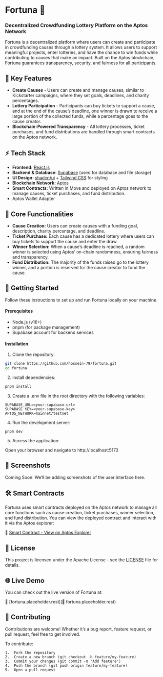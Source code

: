 # Fortuna 🎯

### Decentralized Crowdfunding Lottery Platform on the Aptos Network

Fortuna is a decentralized platform where users can create and participate in crowdfunding causes through a lottery system. It allows users to support meaningful projects, enter lotteries, and have the chance to win funds while contributing to causes that make an impact. Built on the Aptos blockchain, Fortuna guarantees transparency, security, and fairness for all participants.

## 🌟 Key Features

- **Create Causes** - Users can create and manage causes, similar to Kickstarter campaigns, where they set goals, deadlines, and charity percentages.
- **Lottery Participation** - Participants can buy tickets to support a cause, and at the end of the cause’s deadline, one winner is drawn to receive a large portion of the collected funds, while a percentage goes to the cause creator.
- **Blockchain-Powered Transparency** - All lottery processes, ticket purchases, and fund distributions are handled through smart contracts on the Aptos network.

## ⚡ Tech Stack

- **Frontend:** [React.js](https://react.dev)
- **Backend & Database:** [Supabase](https://supabase.com/) (used for database and file storage)
- **UI Design:** [shadcn/ui](https://shadcn.dev/) + [Tailwind CSS](https://tailwindcss.com/) for styling
- **Blockchain Network:** [Aptos](https://aptos.dev/)
- **Smart Contracts:** Written in Move and deployed on Aptos network to manage causes, ticket purchases, and fund distribution.
- Aptos Wallet Adapter

## 🎯 Core Functionalities

- **Cause Creation:** Users can create causes with a funding goal, description, charity percentage, and deadline.
- **Ticket Purchase:** Each cause has a dedicated lottery where users can buy tickets to support the cause and enter the draw.
- **Winner Selection:** When a cause’s deadline is reached, a random winner is selected using Aptos’ on-chain randomness, ensuring fairness and transparency.
- **Fund Distribution:** The majority of the funds raised go to the lottery winner, and a portion is reserved for the cause creator to fund the cause.

## 🚀 Getting Started

Follow these instructions to set up and run Fortuna locally on your machine.

#### Prerequisites

- Node.js (v16+)
- pnpm (for package management)
- Supabase account for backend services

#### Installation

1. Clone the repository:

```bash
git clone https://github.com/hossein-79/fortuna.git
cd fortuna
```

2. Install dependencies:

```bash
pnpm install
```

3. Create a .env file in the root directory with the following variables:

```
SUPABASE_URL=<your-supabase-url>
SUPABASE_KEY=<your-supabase-key>
APTOS_NETWORK=mainnet/testnet
```

4. Run the development server:

```
pnpm dev
```

5. Access the application:

Open your browser and navigate to http://localhost:5173

## 🎨 Screenshots

Coming Soon: We’ll be adding screenshots of the user interface here.

## 🛠️ Smart Contracts

Fortuna uses smart contracts deployed on the Aptos network to manage all core functions such as cause creation, ticket purchases, winner selection, and fund distribution. You can view the deployed contract and interact with it via the Aptos explorer:

🔗 [Smart Contract - View on Aptos Explorer](https://explorer.aptoslabs.com/account/0x91d7eb63a3cc0051bd18cdcc8de68bbe0a51ed48aca83cab5d419bad3fe6d7c1/modules/view/fortuna/get_causes?network=testnet)

## 📖 License

This project is licensed under the Apache License - see the [LICENSE](/LICENSE) file for details.

## 🌐 Live Demo

You can check out the live version of Fortuna at:

🔗 [fortuna.placeholder.rest](🔗 fortuna.placeholder.rest)

## 🤝 Contributing

Contributions are welcome! Whether it’s a bug report, feature request, or pull request, feel free to get involved.

To contribute:

    1.	Fork the repository
    2.	Create a new branch (git checkout -b feature/my-feature)
    3.	Commit your changes (git commit -m 'Add feature')
    4.	Push the branch (git push origin feature/my-feature)
    5.	Open a pull request
